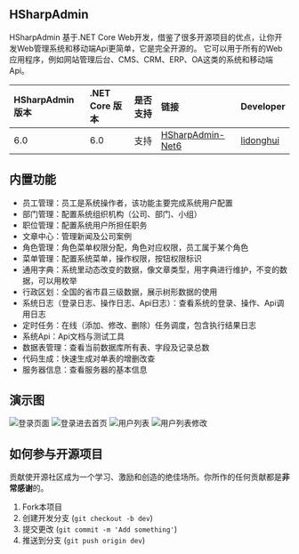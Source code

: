 ## HSharpAdmin
 HSharpAdmin 基于.NET Core Web开发，借鉴了很多开源项目的优点，让你开发Web管理系统和移动端Api更简单，它是完全开源的。
 它可以用于所有的Web应用程序，例如网站管理后台、CMS、CRM、ERP、OA这类的系统和移动端Api。<br />
 
| HSharpAdmin 版本 | .NET Core 版本 | 是否支持 | 链接 | Developer |
|:-----|:-----|:-----|:-----|:-----|
| 6.0 | 6.0 | 支持 | [HSharpAdmin-Net6](https://gitee.com/ldhnet/HSharpAdmin/) | [lidonghui](https://gitee.com/ldhnet) |
 

## 内置功能

- 员工管理：员工是系统操作者，该功能主要完成系统用户配置
- 部门管理：配置系统组织机构（公司、部门、小组）
- 职位管理：配置系统用户所担任职务
- 文章中心：管理新闻及公司案例
- 角色管理：角色菜单权限分配，角色对应权限，员工属于某个角色
- 菜单管理：配置系统菜单，操作权限，按钮权限标识
- 通用字典：系统里动态改变的数据，像文章类型，用字典进行维护，不变的数据，可以用枚举
- 行政区划：全国的省市县三级数据，展示树形数据的使用
- 系统日志（登录日志、操作日志、Api日志）：查看系统的登录、操作、Api调用日志
- 定时任务：在线（添加、修改、删除）任务调度，包含执行结果日志
- 系统Api：Api文档与测试工具
- 数据表管理：查看当前数据库所有表、字段及记录总数
- 代码生成：快速生成对单表的增删改查
- 服务器信息：查看服务器的基本信息

   
## 演示图

![登录页面](https://gitee.com/ldhnet/HSharpAdmin/master/YiSha.Web/YiSha.Admin.Web/wwwroot/image/demo_1.jpg)
![登录进去首页](https://gitee.com/ldhnet/HSharpAdmin/master/YiSha.Web/YiSha.Admin.Web/wwwroot/image/demo_2.png)
![用户列表](https://gitee.com/ldhnet/HSharpAdmin/master/YiSha.Web/YiSha.Admin.Web/wwwroot/image/demo_3.png)
![用户列表修改](https://gitee.com/ldhnet/HSharpAdmin/master/YiSha.Web/YiSha.Admin.Web/wwwroot/image/demo_4.png)

## 如何参与开源项目

贡献使开源社区成为一个学习、激励和创造的绝佳场所。你所作的任何贡献都是**非常感谢**的。

1. Fork本项目
2. 创建开发分支 (`git checkout -b dev`)
3. 提交更改 (`git commit -m 'Add something'`)
4. 推送到分支 (`git push origin dev`) 
